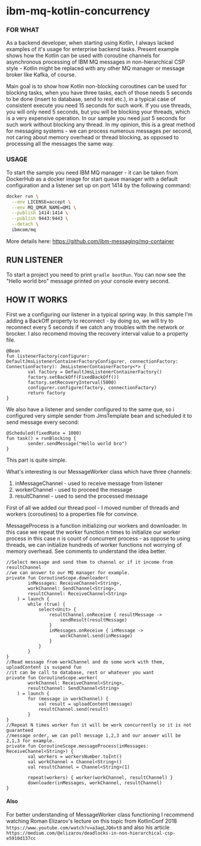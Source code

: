<meta name="google-site-verification" content="t03ICop6NhPIuqR21x49l2cstXGqyEi8xfRYhFjvMUw" />

# ibm-mq-kotlin-concurrency
### FOR WHAT
As a backend developer, when starting using Kotlin, I always lacked examples of it's usage for enterprise backend tasks.
Present example shows how the Kotlin can be used with coroutine channels for asynchronous processing of IBM MQ messages in non-hierarchical CSP style - Kotlin might be replaced with any other MQ manager or message broker like Kafka, of course.

Main goal is to show how Kotlin non-blocking coroutines can be used for blocking tasks, when you have three tasks, each of those needs 5 seconds to be done (insert to database, send to rest etc.), in a typical case of consistent execute you need 15 seconds for such work. If you use threads, you will only need 5 seconds, but you will be blocking your threads, which is a very expensive operation. In our sample you need just 5 seconds for such work without blocking any thread.
In my opinion, this is a great method for messaging systems - we can process numerous messages per second, not caring about memory overhead or thread blocking, as opposed to processing all the messages the same way.

### USAGE
To start the sample you need IBM MQ manager - it can be taken from DockerHub as a docker image for start queue manager with a default configuration and a listener set up on port 1414 by the following command:

```sh
docker run \
  --env LICENSE=accept \
  --env MQ_QMGR_NAME=QM1 \
  --publish 1414:1414 \
  --publish 9443:9443 \
  --detach \
  ibmcom/mq
```
More details here: <https://github.com/ibm-messaging/mq-container>

## RUN LISTENER
To start a project you need to print  `gradle bootRun`. 
You can now see the "Hello world bro" message printed on your console every second.

## HOW IT WORKS 
First we a configuring our listener in a typical spring way. In this sample I'm adding a BackOff property to reconnect - by doing so, we will try to reconnect every 5 seconds if we catch any troubles with the network or brocker. I also recomend moving the recovery interval value to a property file.
```
@Bean
fun listenerFactory(configurer: DefaultJmsListenerContainerFactoryConfigurer, connectionFactory: ConnectionFactory): JmsListenerContainerFactory<*> {
        val factory = DefaultJmsListenerContainerFactory()
        factory.setBackOff(FixedBackOff())
        factory.setRecoveryInterval(5000)
        configurer.configure(factory, connectionFactory)
        return factory
}
```
We also have a listener and sender configured to the same que, so i configured very simple sender from JmsTemplate bean and scheduled it to send message every second:
```
@Scheduled(fixedRate = 1000)
fun task() = runBlocking {
        sender.sendMessage("Hello world bro")
}
```
This part is quite simple.

What's interesting is our MessageWorker class which have three channels:
1) inMessageChannel - used to receive message from listener
2) workerChannel - used to proceed the message
3) resultChannel - used to send the processed message

First of all we added our thread pool - I moved number of threads and workers (coroutines) to a properties file for convince.

MessageProcess is a function initializing our workers and downloader. 
In this case we repeat the worker function n times to initialize our worker process in this case n is count of concurrent process - as oppose to using threads, we can initialize hundreds of worker functions not worrying of memory overhead. See comments to understand the idea better.
```
//Select message and send them to channel or if it income from resultChannel
//we can answer to our MQ manager for example.
private fun CoroutineScope.downloader(
        inMessages: ReceiveChannel<String>,
        workChannel: SendChannel<String>,
        resultChannel: ReceiveChannel<String>
    ) = launch {
        while (true) {
            select<Unit> {
                resultChannel.onReceive { resultMessage ->
                    sendResult(resultMessage)
                }
                inMessages.onReceive { inMessage ->
                    workChannel.send(inMessage)
                }
            }
        }
}
//Read message from workChannel and do some work with them, uploadContent is suspend fun
//it can be call to database, rest or whatever you want
private fun CoroutineScope.worker(
        workChannel: ReceiveChannel<String>,
        resultChannel: SendChannel<String>
    ) = launch {
        for (message in workChannel) {
            val result = uploadContent(message)
            resultChannel.send(result)
        }
}
//Repeat N times worker fun it will be work concurrently so it is not guaranteed
//message order, we can poll message 1,2,3 and our answer will be 2,1,3 for example. 
private fun CoroutineScope.messageProcess(inMessages: ReceiveChannel<String>) {
        val workers = workersNumber.toInt()
        val workChannel = Channel<String>()
        val resultChannel = Channel<String>(1) 

        repeat(workers) { worker(workChannel, resultChannel) }
        downloader(inMessages, workChannel, resultChannel)
}
```    

#### Also
For better understanding of MessageWorker class functioning I recommend watching Roman Elizarov's lecture on this topic from KotlinConf 2018  `https://www.youtube.com/watch?v=a3agLJQ6vt8`
and also his article ` https://medium.com/@elizarov/deadlocks-in-non-hierarchical-csp-e5910d137cc`
